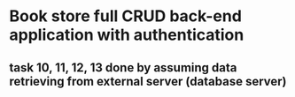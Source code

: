 # Book store full CRUD back-end application with authentication

## task 10, 11, 12, 13 done by assuming data retrieving from external server (database server)
